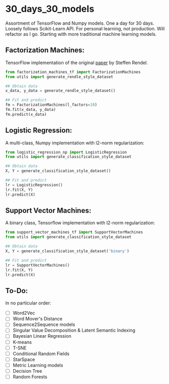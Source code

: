 # 30_days_30_models
Assortment of TensorFlow and Numpy models. One a day for 30 days. Loosely follows Scikit-Learn API. For personal learning, not production. Will refactor as I go. Starting with more traditional machine learning models.

Factorization Machines:
----------------------
TensorFlow implementation of the original [paper](https://www.csie.ntu.edu.tw/~b97053/paper/Rendle2010FM.pdf) by Steffen Rendel.
```python
from factorization_machines_tf import FactorizationMachines
from utils import generate_rendle_style_dataset

## Obtain data
x_data, y_data = generate_rendle_style_dataset()

## Fit and predict
fm = FactorizationMachines(l_factors=10)
fm.fit(x_data, y_data)
fm.predict(x_data)
```

Logistic Regression:
--------------------
A multi-class, Numpy implementation with l2-norm regularization:
```python
from logistic_regression_np import LogisticRegression
from utils import generate_classification_style_dataset

## Obtain data
X, Y = generate_classification_style_dataset()

## Fit and predict
lr = LogisticRegression()
lr.fit(X, Y)
lr.predict(X)
```

Support Vector Machines:
--------------------
A binary class, Tensorflow implementation with l2-norm regularization:
```python
from support_vector_machines_tf import SupportVectorMachines
from utils import generate_classification_style_dataset

## Obtain data
X, Y = generate_classification_style_dataset('binary')

## Fit and predict
lr = SupportVectorMachines()
lr.fit(X, Y)
lr.predict(X)
```

To-Do:
------
In no particular order:
- [ ] Word2Vec
- [ ] Word Mover's Distance
- [ ] Sequence2Sequence models
- [ ] Singular Value Decomposition & Latent Semantic Indexing
- [ ] Bayesian Linear Regression
- [ ] K-means
- [ ] T-SNE
- [ ] Conditional Random Fields
- [ ] StarSpace
- [ ] Metric Learning models
- [ ] Decision Tree
- [ ] Random Forests
